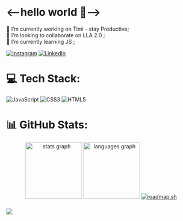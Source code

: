 # <--hello world 👋-->
🔭 I’m currently working on Timi - stay Productive;<br>👯 I’m looking to collaborate on LLA 2.0 ;<br>🌱 I’m currently learning JS ; <br>

[![Instagram](https://img.shields.io/badge/Instagram-%23E4405F.svg?logo=Instagram&logoColor=white)](https://instagram.com/barshan_poddar) [![LinkedIn](https://img.shields.io/badge/LinkedIn-%230077B5.svg?logo=linkedin&logoColor=white)](https://linkedin.com/in/barshan-poddar) 

# 💻 Tech Stack:
![JavaScript](https://img.shields.io/badge/javascript-%23323330.svg?style=for-the-badge&logo=javascript&logoColor=%23F7DF1E) ![CSS3](https://img.shields.io/badge/css3-%231572B6.svg?style=for-the-badge&logo=css3&logoColor=white) ![HTML5](https://img.shields.io/badge/html5-%23E34F26.svg?style=for-the-badge&logo=html5&logoColor=white)
# 📊 GitHub Stats:
<div align="center">
  <img src="https://github-readme-stats.vercel.app/api?username=barshanpoddar&hide_title=false&hide_rank=false&show_icons=true&include_all_commits=true&count_private=true&disable_animations=false&theme=dracula&locale=en&hide_border=false" height="150" alt="stats graph"  />
  <img src="https://github-readme-stats.vercel.app/api/top-langs?username=barshanpoddar&locale=en&hide_title=false&layout=compact&card_width=320&langs_count=5&theme=dracula&hide_border=false" height="150" alt="languages graph"  />
  <a href="https://roadmap.sh"><img src="https://roadmap.sh/card/wide/66ace07819ba71f57b1f749f?variant=dark&roadmaps=frontend%2Cjavascript%2Cgit-github" alt="roadmap.sh"/></a>
</div>


###

[![](https://visitcount.itsvg.in/api?id=barshanpoddar&icon=6&color=3)](https://visitcount.itsvg.in)
